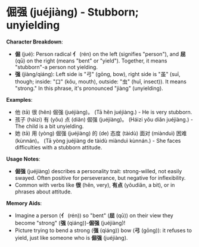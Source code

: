 # **倔强 (juéjiàng) - Stubborn; unyielding**

**Character Breakdown**:  
- **倔** (jué): Person radical **亻** (rén) on the left (signifies "person"), and **屈** (qū) on the right (means "bent" or "yield"). Together, it means "stubborn"-a person not yielding.  
- **强** (jiàng/qiáng): Left side is "弓" (gōng, bow), right side is "虽" (suī, though; inside: "口" (kǒu, mouth), outside: "虫" (huǐ, insect)). It means "strong." In this phrase, it's pronounced "jiàng" (unyielding).

**Examples**:  
- 他 (tā) 很 (hěn) 倔强 (juéjiàng)。 (Tā hěn juéjiàng.) - He is very stubborn.  
- 孩子 (háizi) 有 (yǒu) 点 (diǎn) 倔强 (juéjiàng)。 (Háizi yǒu diǎn juéjiàng.) - The child is a bit unyielding.  
- 她 (tā) 用 (yòng) 倔强 (juéjiàng) 的 (de) 态度 (tàidù) 面对 (miànduì) 困难 (kùnnán)。 (Tā yòng juéjiàng de tàidù miànduì kùnnán.) - She faces difficulties with a stubborn attitude.

**Usage Notes**:  
- **倔强** (juéjiàng) describes a personality trait: strong-willed, not easily swayed. Often positive for perseverance, but negative for inflexibility.  
- Common with verbs like **很** (hěn, very), **有点** (yǒudiǎn, a bit), or in phrases about attitude.

**Memory Aids**:  
- Imagine a person (**亻** (rén)) so "bent" (**屈** (qū)) on their view they become "strong" (**强** (qiáng))-**倔强** (juéjiàng)!  
- Picture trying to bend a strong (**强** (qiáng)) bow (**弓** (gōng)): it refuses to yield, just like someone who is **倔强** (juéjiàng).